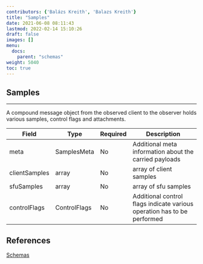 ```yaml
---
contributors: {'Balázs Kreith', 'Balazs Kreith'}
title: "Samples"
date: 2021-06-08 08:11:43
lastmod: 2022-02-14 15:10:26
draft: false
images: []
menu:
  docs:
    parent: "schemas"
weight: 5040
toc: true
---
```

## Samples
---


A compound message object from the observed client to the observer
holds various samples, control flags and attachments.


Field | Type | Required | Description 
--- | --- | --- | ---
meta | SamplesMeta | No | Additional meta information about the carried payloads
clientSamples | array | No | array of client samples
sfuSamples | array | No | array of sfu samples
controlFlags | ControlFlags | No | Additional control flags indicate various operation has to be performed

## References
[Schemas](https://github.com/ObserveRTC/schemas-2.0/tree/main/generated-schemas/samples/v2)
